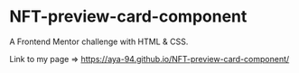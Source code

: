 # NFT-preview-card-component
A Frontend Mentor challenge with HTML & CSS.

Link to my page => https://aya-94.github.io/NFT-preview-card-component/




